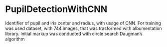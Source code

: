 # PupilDetectionWithCNN
Identifier of pupil and iris center and radius, with usage of CNN.
For training was used dataset, with 744 images, that was trasformed with albumentation library.
Initial markup was conducted with circle search Daugman’s algorithm
